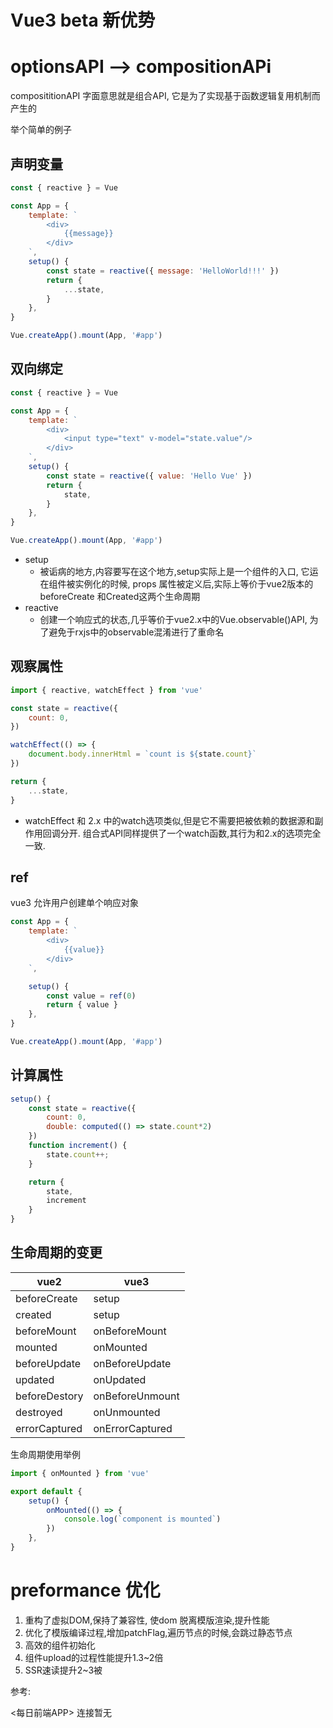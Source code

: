 # Vue3 beta 新优势


# optionsAPI --> compositionAPi

composititionAPI 字面意思就是组合API, 它是为了实现基于函数逻辑复用机制而产生的

举个简单的例子

## 声明变量
```js
const { reactive } = Vue

const App = {
    template: `
        <div>
            {{message}}
        </div>
    `,
    setup() {
        const state = reactive({ message: 'HelloWorld!!!' })
        return {
            ...state,
        }
    },
}

Vue.createApp().mount(App, '#app')
```
## 双向绑定

```js
const { reactive } = Vue

const App = {
    template: `
        <div>
            <input type="text" v-model="state.value"/>
        </div>
    `,
    setup() {
        const state = reactive({ value: 'Hello Vue' })
        return {
            state,
        }
    },
}

Vue.createApp().mount(App, '#app')

```
* setup
  * 被诟病的地方,内容要写在这个地方,setup实际上是一个组件的入口, 它运在组件被实例化的时候, props 属性被定义后,实际上等价于vue2版本的beforeCreate 和Created这两个生命周期
* reactive
  * 创建一个响应式的状态,几乎等价于vue2.x中的Vue.observable()API, 为了避免于rxjs中的observable混淆进行了重命名


## 观察属性

```js
import { reactive, watchEffect } from 'vue'

const state = reactive({
    count: 0,
})

watchEffect(() => {
    document.body.innerHtml = `count is ${state.count}`
})

return {
    ...state,
}

```
* watchEffect 和 2.x 中的watch选项类似,但是它不需要把被依赖的数据源和副作用回调分开. 组合式API同样提供了一个watch函数,其行为和2.x的选项完全一致.

## ref

vue3 允许用户创建单个响应对象

```js
const App = {
    template: `
        <div>
            {{value}}
        </div>
    `,

    setup() {
        const value = ref(0)
        return { value }
    },
}

Vue.createApp().mount(App, '#app')

```

## 计算属性

```js
setup() {
    const state = reactive({
        count: 0,
        double: computed(() => state.count*2)
    })
    function increment() {
        state.count++;
    }

    return {
        state,
        increment
    }
}
```

## 生命周期的变更

| vue2          | vue3            |
|---------------|-----------------|
| beforeCreate  | setup           |
| created       | setup           |
| beforeMount   | onBeforeMount   |
| mounted       | onMounted       |
| beforeUpdate  | onBeforeUpdate  |
| updated       | onUpdated       |
| beforeDestory | onBeforeUnmount |
| destroyed     | onUnmounted     |
| errorCaptured | onErrorCaptured |

生命周期使用举例

```js
import { onMounted } from 'vue'

export default {
    setup() {
        onMounted(() => {
            console.log(`component is mounted`)
        })
    },
}

```

# preformance 优化

1. 重构了虚拟DOM,保持了兼容性, 使dom 脱离模版渲染,提升性能
2. 优化了模版编译过程,增加patchFlag,遍历节点的时候,会跳过静态节点
3. 高效的组件初始化
4. 组件upload的过程性能提升1.3~2倍
5. SSR速读提升2~3被


参考:

<每日前端APP> 连接暂无
